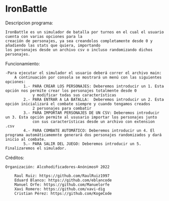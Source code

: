 # IronBattle

Descripcion programa:
    
    IronBattle es un simulador de batalla por turnos en el cual el usuario cuenta con varias opciones para la
    creación de personajes, ya sea creandolos completamente desde 0 y añadiendo las stats que quiera, importando
    los personajes desde un archivo csv o incluso randomizando dichos personajes.

Funcionamiento:

    -Para ejecutar el simulador el usuario deberá correr el archivo main:
        A continuación por consola se mostrará un menú con las siguientes opciones:
            1.- PARA CREAR LOS PERSONAJES: Deberemos introducir un 1. Esta opción nos permite crear los personajes totalmente desde 0
                y modificar todas sus características 
            2.- PARA ENTRAR A LA BATALLA:  Deberemos introducir un 2. Esta opción inicializará el combate siempre y cuando tengamos creados
                2 personajes para combatir
            3.- PARA IMPORTAR PERSONAJES DE UN CSV: Deberemos introducir un 3. Esta opción permite al ususario importar los personajes junto 
                con sus características desde un archivo con extension .csv
            4.- PARA COMBATE AUTOMÁTICO: Deberemos introducir un 4. El programa automáticamemnte generará dos personajes randomizados y dará inicio al combate.
            5.- PARA SALIR DEL JUEGO: Deberemos introducir un 5. Finalizaremos el simulador.
               

Créditos:
    
    Organización: Alcohodificadores-Anónimos® 2022
    
        Raul Ruiz: https://github.com/RaulRuiz1997
        Eduard Blanco: https://github.com/eblancode
        Manuel Orfe: https://github.com/Manuelorfe
        Xavi Romero: https://github.com/xavi-dig
        Cristian Pérez: https://github.com/KogeCode